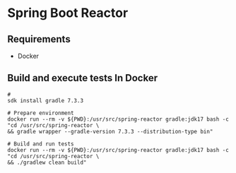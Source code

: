 # Spring Boot Reactor

## Requirements
- Docker

## Build and execute tests In Docker

```
#
sdk install gradle 7.3.3

# Prepare environment
docker run --rm -v ${PWD}:/usr/src/spring-reactor gradle:jdk17 bash -c "cd /usr/src/spring-reactor \
&& gradle wrapper --gradle-version 7.3.3 --distribution-type bin"

# Build and run tests 
docker run --rm -v ${PWD}:/usr/src/spring-reactor gradle:jdk17 bash -c "cd /usr/src/spring-reactor \
&& ./gradlew clean build"
```